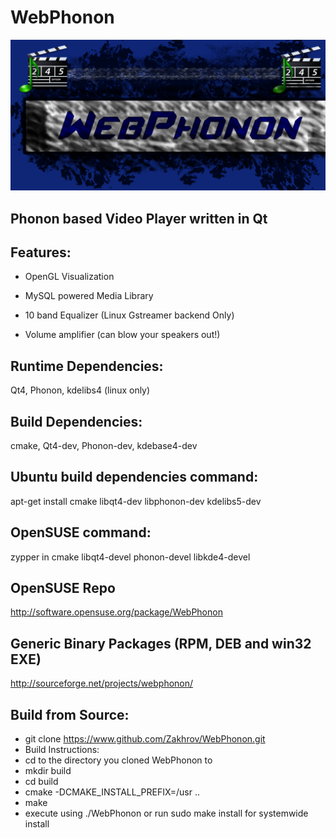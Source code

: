 WebPhonon
=========
![Splash Screen](https://raw.githubusercontent.com/Zakhrov/WebPhonon/master/WebPhonon-Master-text2.png)

Phonon based Video Player written in Qt
----------------------------------------------- 

## Features:
* OpenGL Visualization

* MySQL powered Media Library

* 10 band Equalizer (Linux Gstreamer backend Only)

* Volume amplifier (can blow your speakers out!)


## Runtime Dependencies: 
Qt4, Phonon, kdelibs4 (linux only)
## Build Dependencies: 
cmake, Qt4-dev, Phonon-dev, kdebase4-dev
## Ubuntu build dependencies command:
apt-get install cmake libqt4-dev libphonon-dev kdelibs5-dev
## OpenSUSE command:
zypper in cmake libqt4-devel phonon-devel libkde4-devel

## OpenSUSE Repo
http://software.opensuse.org/package/WebPhonon

## Generic Binary Packages (RPM, DEB and win32 EXE)
http://sourceforge.net/projects/webphonon/

## Build from Source:
* git clone https://www.github.com/Zakhrov/WebPhonon.git
* Build Instructions:
* cd to the directory you cloned WebPhonon to
* mkdir build
* cd build
* cmake -DCMAKE_INSTALL_PREFIX=/usr ..
* make
* execute using ./WebPhonon or run sudo make install for systemwide install
